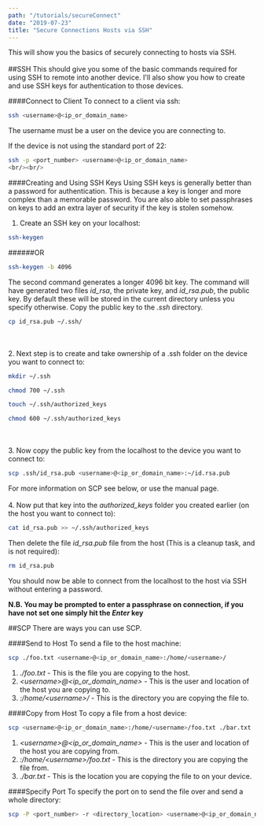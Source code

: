 ```yaml
---
path: "/tutorials/secureConnect"
date: "2019-07-23"
title: "Secure Connections Hosts via SSH"
---
```

This will show you the basics of securely connecting to hosts via SSH.
<br/><br/>
##SSH
This should give you some of the basic commands required for using SSH to remote into another device. I'll also show you how to create and use SSH keys for authentication to those devices.

####Connect to Client
To connect to a client via ssh:
```bash
ssh <username>@<ip_or_domain_name>
```
The username must be a user on the device you are connecting to.

If the device is not using the standard port of 22:
```bash
ssh -p <port_number> <username>@<ip_or_domain_name>
<br/><br/>
```

####Creating and Using SSH Keys
Using SSH keys is generally better than a password for authentication. This is because a key is longer and more complex than a memorable password. You are also able to set passphrases on keys to add an extra layer of security if the key is stolen somehow.

1. Create an SSH key on your localhost:
```bash
ssh-keygen
```
######OR
```bash
ssh-keygen -b 4096
```
The second command generates a longer 4096 bit key. The command will have generated two files *id_rsa*, the private key, and *id_rsa.pub*, the public key. By default these will be stored in the current directory unless you specify otherwise. Copy the public key to the *.ssh* directory.
```bash
cp id_rsa.pub ~/.ssh/
```
<br/><br/>
2. Next step is to create and take ownership of a .ssh folder on the device you want to connect to:
```bash
mkdir ~/.ssh
```
```bash
chmod 700 ~/.ssh
```
```bash
touch ~/.ssh/authorized_keys
```
```bash
chmod 600 ~/.ssh/authorized_keys
```
<br/><br/>
3. Now copy the public key from the localhost to the device you want to connect to:
```bash
scp .ssh/id_rsa.pub <username>@<ip_or_domain_name>:~/id.rsa.pub
```
For more information on SCP see below, or use the manual page.
<br/><br/>
4. Now put that key into the *authorized_keys* folder you created earlier (on the host you want to connect to):
```bash
cat id_rsa.pub >> ~/.ssh/authorized_keys
```
Then delete the file *id_rsa.pub* file from the host (This is a cleanup task, and is not required):
```bash
rm id_rsa.pub
```

You should now be able to connect from the localhost to the host via SSH without entering a password. 

**N.B. You may be prompted to enter a passphrase on connection, if you have not set one simply hit the *Enter* key**


##SCP
There are ways you can use SCP.

####Send to Host
To send a file to the host machine:
```bash
scp ./foo.txt <username>@<ip_or_domain_name>:/home/<username>/
```
1. *./foo.txt* - This is the file you are copying to the host.
2. *\<username>\@\<ip_or_domain_name>* - This is the user and location of the host you are copying to.
3. *:/home/\<username>/* - This is the directory you are copying the file to.

####Copy from Host
To copy a file from a host device:
```bash
scp <username>@<ip_or_domain_name>:/home/<username>/foo.txt ./bar.txt
```
1. *\<username>\@\<ip_or_domain_name>* - This is the user and location of the host you are copying from.
2. *:/home/\<username>/foo.txt* - This is the directory you are copying the file from.
3. *./bar.txt* - This is the location you are copying the file to on your device.

####Specify Port
To specify the port on to send the file over and send a whole directory:
```bash
scp -P <port_number> -r <directory_location> <username>@<ip_or_domain_name>:/home/<username>/
```